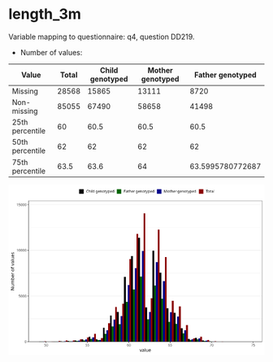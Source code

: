 # length_3m
Variable mapping to questionnaire: q4, question DD219.
- Number of values:

| Value | Total | Child genotyped | Mother genotyped | Father genotyped |
| ----- | ----- | --------------- | ---------------- | ---------------- |
| Missing | 28568 | 15865 | 13111 | 8720 |
| Non-missing | 85055 | 67490 | 58658 | 41498 |
| 25th percentile | 60 | 60.5 | 60.5 | 60.5 |
| 50th percentile | 62 | 62 | 62 | 62 |
| 75th percentile | 63.5 | 63.6 | 64 | 63.5995780772687 |



![](length_3m_n.png)



